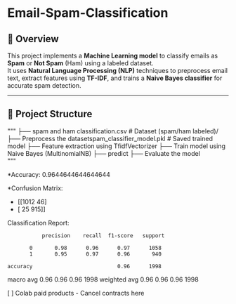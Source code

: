 # Email-Spam-Classification

## 📌 Overview
This project implements a **Machine Learning model** to classify emails as **Spam** or **Not Spam** (Ham) using a labeled dataset.  
It uses **Natural Language Processing (NLP)** techniques to preprocess email text, extract features using **TF-IDF**, and trains a **Naive Bayes classifier** for accurate spam detection.

---

## 📂 Project Structure
"""
├── spam and ham classification.csv # Dataset (spam/ham labeled)/ 
├── Preprocess the datasetspam_classifier_model.pkl # Saved trained model
├── Feature extraction using TfidfVectorizer
├── Train model using Naive Bayes (MultinomialNB)
├── predict
├── Evaluate the model  
"""



*Accuracy: 0.9644644644644644

*Confusion Matrix:
* [[1012   46]
* [  25  915]]
 
Classification Report:

               precision    recall  f1-score   support

           0       0.98      0.96      0.97      1058
           1       0.95      0.97      0.96       940

    accuracy                           0.96      1998
   macro avg       0.96      0.96      0.96      1998
weighted avg       0.96      0.96      0.96      1998


[ ]
Colab paid products - Cancel contracts here
